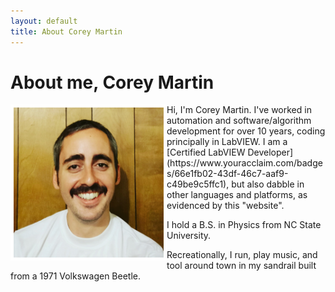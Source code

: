 ```yaml
---
layout: default
title: About Corey Martin
---
```

# About me, Corey Martin
<img align="left" src="/about/aboutme.jpg" alt="" title="Me: Corey Martin" width="240" border="5" style="border-color: white" />
Hi, I'm Corey Martin.  I've worked in automation and software/algorithm development for over 10 years, coding principally in LabVIEW.  I am a [Certified LabVIEW Developer](https://www.youracclaim.com/badges/66e1fb02-43df-46c7-aaf9-c49be9c5ffc1), but also dabble in other languages and platforms, as evidenced by this "website".

I hold a B.S. in Physics from NC State University.

Recreationally, I run, play music, and tool around town in my sandrail built from a 1971 Volkswagen Beetle.

